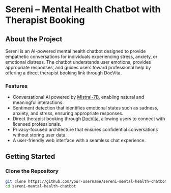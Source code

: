 # Sereni – Mental Health Chatbot with Therapist Booking

## About the Project

Sereni is an AI-powered mental health chatbot designed to provide empathetic conversations for individuals experiencing stress, anxiety, or emotional distress. The chatbot understands user emotions, provides appropriate responses, and guides users toward professional help by offering a direct therapist booking link through DocVita.

### Features

- Conversational AI powered by [Mistral-7B](https://huggingface.co/mistralai/Mistral-7B), enabling natural and meaningful interactions.
- Sentiment detection that identifies emotional states such as sadness, anxiety, and stress, ensuring appropriate responses.
- Direct therapist booking through [DocVita](https://docvita.com), allowing users to connect with licensed professionals.
- Privacy-focused architecture that ensures confidential conversations without storing user data.
- A user-friendly web interface with a seamless chat experience.

## Getting Started

### Clone the Repository

```bash
git clone https://github.com/your-username/sereni-mental-health-chatbot.git
cd sereni-mental-health-chatbot
